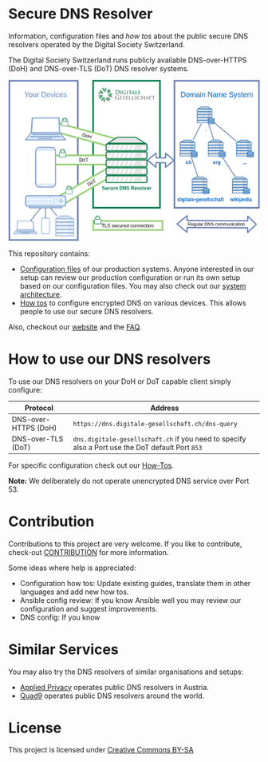 # Secure DNS Resolver

Information, configuration files and _how tos_ about the public secure DNS resolvers operated by the Digital Society Switzerland.

The Digital Society Switzerland runs publicly available DNS-over-HTTPS (DoH) and DNS-over-TLS (DoT) DNS resolver systems.

![Secure DNS resolver in a pig picture](assets/Secure-DNS-Resolver-Big-Picture-100p.png)

This repository contains:

- [Configuration files](configuration-files) of our production systems. Anyone interested in our setup can review our production configuration or run its own setup based on our configuration files. You may also check out our [system architecture](ARCHITECTURE.md).
- [How tos](howtos) to configure encrypted DNS on various devices. This allows people to use our secure DNS resolvers.

Also, checkout our [website](https://www.digitale-gesellschaft.ch/dns/) and the [FAQ](FAQ.md).

# How to use our DNS resolvers

To use our DNS resolvers on your DoH or DoT capable client simply configure:

| Protocol             | Address                                                                                          |
| -------------------- | ------------------------------------------------------------------------------------------------ |
| DNS-over-HTTPS (DoH) | `https://dns.digitale-gesellschaft.ch/dns-query`                                                 |
| DNS-over-TLS (DoT)   | `dns.digitale-gesellschaft.ch` if you need to specify also a Port use the DoT default Port `853` |

For specific configuration check out our [How-Tos](howtos).

**Note:** We deliberately do not operate unencrypted DNS service over Port 53.

# Contribution

Contributions to this project are very welcome. If you like to contribute, check-out [CONTRIBUTION](CONTRIBUTION.md) for more information.

Some ideas where help is appreciated:

- Configuration how tos: Update existing guides, translate them in other languages and add new how tos.
- Ansible config review: If you know Ansible well you may review our configuration and suggest improvements.
- DNS config: If you know

# Similar Services

You may also try the DNS resolvers of similar organisations and setups:

- [Applied Privacy](https://applied-privacy.net/services/dns/) operates public DNS resolvers in Austria.
- [Quad9](https://www.quad9.net/) operates public DNS resolvers around the world.

# License

This project is licensed under [Creative Commons BY-SA](https://creativecommons.org/licenses/by-sa/4.0/deed.en)
